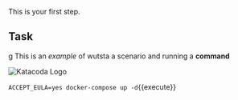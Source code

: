 This is your first step.

## Task

g
This is an _example_ of wutsta a scenario and running a **command**

![Katacoda Logo](katacoda-scenarios/hello-engine/assets/logo-text-with-head.png)

`ACCEPT_EULA=yes docker-compose up -d`{{execute}}
